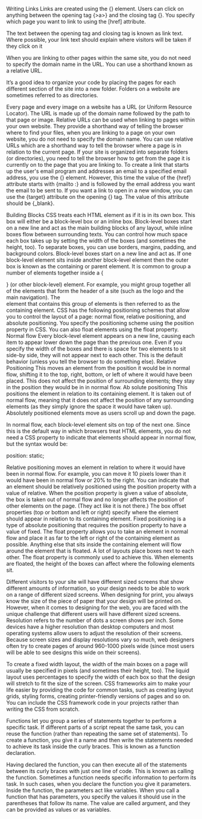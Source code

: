 Writing Links
Links are created using the {<a>} element. Users can click on anything between the opening tag {>a>} and the closing tag {</a>}. You specify which page you want to link to using the [href] attribute.
 
The text between the opening <a> tag and closing </a> tag is known as link text. Where possible, your link text should explain where visitors will be taken if they click on it

When you are linking to other pages within the same site, you do not need to specify the domain name in the URL. You can use a shorthand known as a relative URL.

It’s a good idea to organize your code by placing the pages for each different section of the site into a new folder. Folders on a website are sometimes referred to as directories.

 

Every page and every image on a website has a URL (or Uniform Resource Locator). The URL is made up of the domain name followed by the path to that page or image.
Relative URLs can be used when linking to pages within your own website. They provide a shorthand way of telling the browser where to find your files, when you are linking to a page on your own website, you do not need to specify the domain name. You can use relative URLs which are a shorthand way to tell the browser where a page is in relation to the current page.
If your site is organized into separate folders (or directories), you need to tell the browser how to get from the page it is currently on to the page that you are linking to. 
To create a link that starts up the user's email program and addresses an email to a specified email address, you use the {<a>} element. However, this time the value of the {href} attribute starts with {mailto :} and is followed by the email address you want the email to be sent to.
If you want a link to open in a new window, you can use the {target} attribute on the opening {<a>} tag. The value of this attribute should be {_blank}.

Building Blocks
CSS treats each HTML element as if it is in its own box. This box will either be a block-level box or an inline box. Block-level boxes start on a new line and act as the main building blocks of any layout, while inline boxes flow between surrounding texts. You can control how much space each box takes up by setting the width of the boxes (and sometimes the height, too). To separate boxes, you can use borders, margins, padding, and background colors. Block-level boxes start on a new line and act as.
If one block-level element sits inside another block-level element then the outer box is known as the containing or parent element.
It is common to group a number of elements together inside a {<div>} (or other block-level) element. For example, you might group together all of the elements that form the header of a site (such as the logo and the main navigation). The <div> element that contains this group of elements is then referred to as the containing element.
CSS has the following positioning schemes that allow you to control the layout of a page: normal flow, relative positioning, and absolute positioning. You specify the positioning scheme using the position property in CSS. You can also float elements using the float property.
Normal flow
Every block-level element appears on a new line, causing each item to appear lower down the page than the previous one. Even if you specify the width of the boxes and there is space for two elements to sit side-by side, they will not appear next to each other. This is the default behavior (unless you tell the browser to do something else).
Relative Positioning
This moves an element from the position it would be in normal flow, shifting it to the top, right, bottom, or left of where it would have been placed. This does not affect the position of surrounding elements; they stay in the position they would be in in normal flow.
Ab solute positioning
This positions the element in relation to its containing element. It is taken out of normal flow, meaning that it does not affect the position of any surrounding elements (as they simply ignore the space it would have taken up). Absolutely positioned elements move as users scroll up and down the page.

In normal flow, each block-level element sits on top of the next one. Since this is the default way in which browsers treat HTML elements, you do not need a CSS property to indicate that elements should appear in normal flow, but the syntax would be:

position: static;

Relative positioning moves an element in relation to where it would have been in normal flow. For example, you can move it 10 pixels lower than it would have been in normal flow or 20% to the right. You can indicate that an element should be relatively positioned using the position property with a value of relative.
When the position property is given a value of absolute, the box is taken out of normal flow and no longer affects the position of other elements on the page. (They act like it is not there.)
The box offset properties (top or bottom and left or right) specify where the element should appear in relation to its containing element.
Fixed positioning is a type of absolute positioning that requires the position property to have a value of fixed.
The float property allows you to take an element in normal flow and place it as far to the left or right of the containing element as possible. Anything else that sits inside the containing element will flow around the element that is floated.
A lot of layouts place boxes next to each other. The float property is commonly used to achieve this. When elements are floated, the height of the boxes can affect where the following elements sit.

Different visitors to your site will have different sized screens that show different amounts of information, so your design needs to be able to work on a range of different sized screens.
When designing for print, you always know the size of the piece of paper that your design will be printed on. However, when it comes to designing for the web, you are faced with the unique challenge that different users will have different sized screens.
Resolution refers to the number of dots a screen shows per inch. Some devices have a higher resolution than desktop computers and most operating systems allow users to adjust the resolution of their screens.
Because screen sizes and display resolutions vary so much, web designers often try to create pages of around 960-1000 pixels wide (since most users will be able to see designs this wide on their screens).

To create a fixed width layout, the width of the main boxes on a page will usually be specified in pixels (and sometimes their height, too).
The liquid layout uses percentages to specify the width of each box so that the design will stretch to fit the size of the screen.
CSS frameworks aim to make your life easier by providing the code for common tasks, such as creating layout grids, styling forms, creating printer-friendly versions of pages and so on. You can include the CSS framework code in your projects rather than writing the CSS from scratch.

Functions let you group a series of statements together to perform a specific task. If different parts of a script repeat the same task, you can reuse the function (rather than repeating the same set of statements).
To create a function, you give it a name and then write the statements needed to achieve its task inside the curly braces.
This is known as a function declaration.
 

Having declared the function, you can then execute all of the statements between its curly braces with just one line of code.
This is known as calling the function.
Sometimes a function needs specific information to perform its task. In such cases, when you declare the function you give it parameters. Inside the function, the parameters act like variables.
When you call a function that has parameters, you specify the values it should use in the parentheses that follow its name. The value are called argument, and they can be provided as values or as variables.
